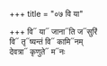 +++
title = "०७ वि या"

+++
वि᳓ या᳓ जाना᳓ति ज᳓सुरिं  
वि᳓ तृ᳓ष्यन्तं वि᳓ कामि᳓नम्  
देवत्रा᳓ कृणुते᳓ म᳓नः